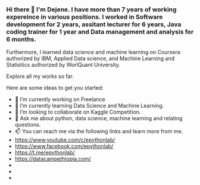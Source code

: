 ### Hi there 👋 I'm Dejene. I have more than 7 years of working expereince in various positions. I worked in Software development for 2 years, assitant lecturer for 6 years, Java coding trainer for 1 year and Data management and analysis for 6 months.

Furthermore, I learned data science and machine learning on Coursera authorized by IBM, Applied Data science, and Machine Learning and Statisitics authorized by WorlQuant University.

Explore all my works so far.

<!--
**epythonlab/epythonlab** is a ✨ _special_ ✨ repository because its `README.md` (this file) appears on your GitHub profile.
-->

Here are some ideas to get you started:

- 🔭 I’m currently working on Freelance
- 🌱 I’m currently learning Data Science and Machine Learning.
- 👯 I’m looking to collaborate on Kaggle Competition.
- 💬 Ask me about python, data science, machine learning and relating questions.
- 📫 You can reach me via the following links and learn more from me.
-   https://www.youtube.com/c/epythonlab/ 
-   https://www.facebook.com/epythonlab/
-   https://t.me/epythonlab/
-   https://datacampethiopia.com/
-
-   
-             

